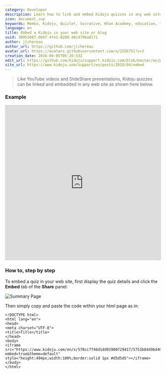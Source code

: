 ```yaml
---
category: Developer
description: Learn how to link and embed Kidoju quizzes in any web site like a YouTube video,
icon: document_cup
keywords: Memba, Kidoju, Quizlet, Socrative, Khan Academy, education, tablets, teach, learn, knowledge, quiz, test, link, embed
language: en
title: Embed a Kidoju in your web site or blog
uuid: 3895366f-666f-4fe1-8208-96c4796a8171
author: jlchereau
author_url: https://github.com/jlchereau
avatar_url: https://avatars.githubusercontent.com/u/2556751?v=3
creation_date: 2016-04-05T05:26:53Z
edit_url: https://github.com/kidoju/support.kidoju.com/blob/master/en/posts/2016/embed.md
site_url: https://www.kidoju.com/support/en/posts/2016/04/embed
---
```

> Like YouTube videos and SlideShare presentations, Kidoju quizzes can be linked and embedded in any web site as shown here below.

### Example

<iframe src="https://www.kidoju.com/en/x/570cc7f46d1dd91900729417/5751b84d9bd40219006d83b1?embed=true&theme=default" style="height:500px;width:100%;border:solid 1px #d5d5d5;"></iframe>

### How to, step by step

To embed a quiz in your web site, first display the quiz details and click the **Embed** tab of the  **Share** panel:

![Summary Page](https://raw.githubusercontent.com/kidoju/support.kidoju.com/master/en/posts/2016/embed.png)

Then simply copy and paste the code within your html page as in: 

```
<!DOCTYPE html>
<html lang="en">
<head>
<meta charset="UTF-8">
<title>Title</title>
</head>
<body>
<iframe src="https://www.kidoju.com/en/x/570cc7f46d1dd91900729417/5751b84d9bd40219006d83b1?embed=true&theme=default"
style="height:494px;width:100%;border:solid 1px #d5d5d5"></iframe>
</body>
</html>
```

